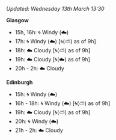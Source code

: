 *Updated: Wednesday 13th March 13:30*

**Glasgow**

* 15h, 16h: :cyclone: Windy (:cloud:)
* 17h: :cyclone: Windy (:cloud:) [:cyclone:(:partly_sunny:) as of 9h]
* 18h: :cloud: Cloudy [:cyclone:(:partly_sunny:) as of 9h]
* 19h: :cloud: Cloudy [:cyclone:(:cloud:) as of 9h]
* 20h - 2h: :cloud: Cloudy

**Edinburgh**

* 15h: :cyclone: Windy (:cloud:)
* 16h - 18h: :cyclone: Windy (:cloud:) [:cyclone:(:partly_sunny:) as of 9h]
* 19h: :cloud: Cloudy [:cyclone:(:partly_sunny:) as of 9h]
* 20h: :cyclone: Windy (:cloud:)
* 21h - 2h: :cloud: Cloudy
